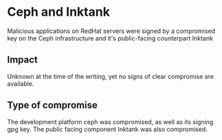 # Ceph and Inktank

Malicious applications on RedHat servers were signed by a compromised key on the
Ceph infrastructure and it's public-facing counterpart Inktank

## Impact

Unknown at the time of the writing, yet no signs of clear compromise are
available.

## Type of compromise

The development platform ceph was compromised, as well as its signing gpg key.
The public facing component Inktank was also compromised.
